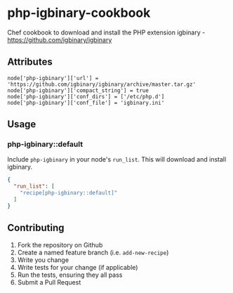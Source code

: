 # php-igbinary-cookbook

Chef cookbook to download and install the PHP extension igbinary - https://github.com/igbinary/igbinary


## Attributes

```
node['php-igbinary']['url'] = 'https://github.com/igbinary/igbinary/archive/master.tar.gz'
node['php-igbinary']['compact_string'] = true
node['php-igbinary']['conf_dirs'] = ['/etc/php.d']
node['php-igbinary']['conf_file'] = 'igbinary.ini'
```

## Usage

### php-igbinary::default

Include `php-igbinary` in your node's `run_list`. This will download and install igbinary.

```json
{
  "run_list": [
    "recipe[php-igbinary::default]"
  ]
}
```

## Contributing

1. Fork the repository on Github
2. Create a named feature branch (i.e. `add-new-recipe`)
3. Write you change
4. Write tests for your change (if applicable)
5. Run the tests, ensuring they all pass
6. Submit a Pull Request
